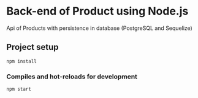 # Back-end of Product using Node.js 

Api of Products with persistence in database (PostgreSQL and Sequelize)

## Project setup
```
npm install
```

### Compiles and hot-reloads for development
```
npm start
```

